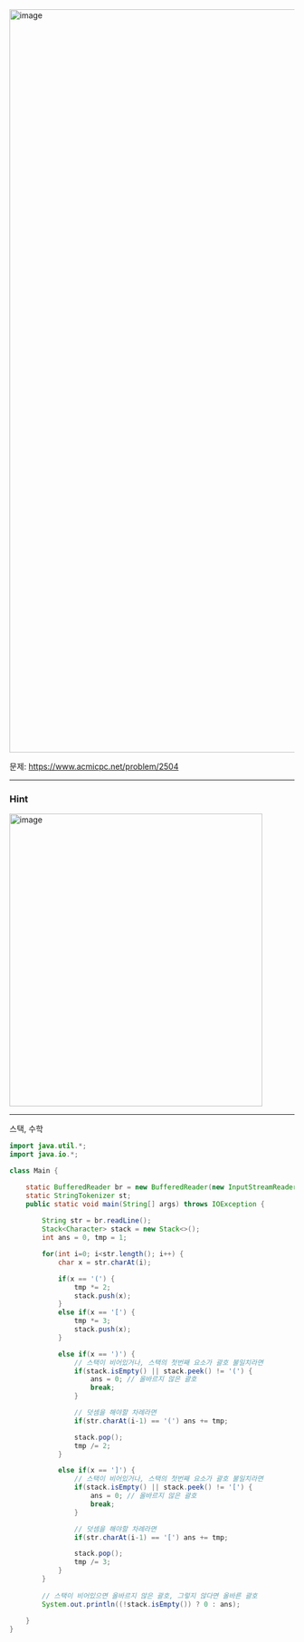 <img width="1663" height="1313" alt="image" src="https://github.com/user-attachments/assets/ed19c935-39bc-415b-bb69-83ffe55b7e93" />

문제: https://www.acmicpc.net/problem/2504

---

### Hint

<img width="447" height="517" alt="image" src="https://github.com/user-attachments/assets/bceb757b-a071-4ab2-9c67-63f0d63a5da0" />

---

스택, 수학

```java
import java.util.*;
import java.io.*;

class Main {

    static BufferedReader br = new BufferedReader(new InputStreamReader(System.in));
    static StringTokenizer st;
    public static void main(String[] args) throws IOException {
        
        String str = br.readLine();
        Stack<Character> stack = new Stack<>();
        int ans = 0, tmp = 1;

        for(int i=0; i<str.length(); i++) {
            char x = str.charAt(i);

            if(x == '(') {
                tmp *= 2;
                stack.push(x);
            }
            else if(x == '[') {
                tmp *= 3;
                stack.push(x);
            }

            else if(x == ')') {
                // 스택이 비어있거나, 스택의 첫번째 요소가 괄호 불일치라면
                if(stack.isEmpty() || stack.peek() != '(') {
                    ans = 0; // 올바르지 않은 괄호
                    break;
                }

                // 덧셈을 해야할 차례라면
                if(str.charAt(i-1) == '(') ans += tmp;

                stack.pop();
                tmp /= 2;
            }

            else if(x == ']') {
                // 스택이 비어있거나, 스택의 첫번째 요소가 괄호 불일치라면
                if(stack.isEmpty() || stack.peek() != '[') {
                    ans = 0; // 올바르지 않은 괄호 
                    break;
                }

                // 덧셈을 해야할 차례라면
                if(str.charAt(i-1) == '[') ans += tmp;

                stack.pop();
                tmp /= 3;
            }
        }
        
        // 스택이 비어있으면 올바르지 않은 괄호, 그렇지 않다면 올바른 괄호
        System.out.println((!stack.isEmpty()) ? 0 : ans);
        
    }    
}

```
